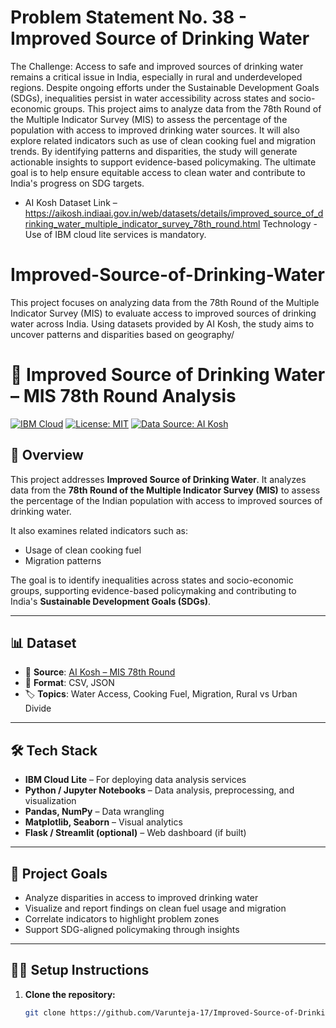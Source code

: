 # Problem Statement No. 38 - Improved Source of Drinking Water
The Challenge: Access to safe and improved sources of drinking water remains a
critical issue in India, especially in rural and underdeveloped regions. Despite ongoing
efforts under the Sustainable Development Goals (SDGs), inequalities persist in water
accessibility across states and socio-economic groups. This project aims to analyze
data from the 78th Round of the Multiple Indicator Survey (MIS) to assess the
percentage of the population with access to improved drinking water sources. It will also
explore related indicators such as use of clean cooking fuel and migration trends. By
identifying patterns and disparities, the study will generate actionable insights to support
evidence-based policymaking. The ultimate goal is to help ensure equitable access to
clean water and contribute to India's progress on SDG targets.
- AI Kosh Dataset Link – https://aikosh.indiaai.gov.in/web/datasets/details/improved_source_of_drinking_water_multiple_indicator_survey_78th_round.html
Technology - Use of IBM cloud lite services is mandatory.

# Improved-Source-of-Drinking-Water
This project focuses on analyzing data from the 78th Round of the Multiple Indicator Survey (MIS) to evaluate access to improved sources of drinking water across India. Using datasets provided by AI Kosh, the study aims to uncover patterns and disparities based on geography/

# 🚰 Improved Source of Drinking Water – MIS 78th Round Analysis

[![IBM Cloud](https://img.shields.io/badge/IBM%20Cloud-Lite-blue)](https://cloud.ibm.com/)
[![License: MIT](https://img.shields.io/badge/License-MIT-yellow.svg)](https://opensource.org/licenses/MIT)
[![Data Source: AI Kosh](https://img.shields.io/badge/Data-AI%20Kosh-green)](https://aikosh.indiaai.gov.in/)

## 📌 Overview

This project addresses **Improved Source of Drinking Water**. It analyzes data from the **78th Round of the Multiple Indicator Survey (MIS)** to assess the percentage of the Indian population with access to improved sources of drinking water.

It also examines related indicators such as:
- Usage of clean cooking fuel
- Migration patterns

The goal is to identify inequalities across states and socio-economic groups, supporting evidence-based policymaking and contributing to India's **Sustainable Development Goals (SDGs)**.

---

## 📊 Dataset

- 📂 **Source**: [AI Kosh – MIS 78th Round](https://aikosh.indiaai.gov.in/web/datasets/details/improved_source_of_drinking_water_multiple_indicator_survey_78th_round.html)
- 📁 **Format**: CSV, JSON
- 🏷️ **Topics**: Water Access, Cooking Fuel, Migration, Rural vs Urban Divide

---

## 🛠️ Tech Stack

- **IBM Cloud Lite** – For deploying data analysis services
- **Python / Jupyter Notebooks** – Data analysis, preprocessing, and visualization
- **Pandas, NumPy** – Data wrangling
- **Matplotlib, Seaborn** – Visual analytics
- **Flask / Streamlit (optional)** – Web dashboard (if built)

---

## 🚀 Project Goals

- Analyze disparities in access to improved drinking water
- Visualize and report findings on clean fuel usage and migration
- Correlate indicators to highlight problem zones
- Support SDG-aligned policymaking through insights

---

## 🧑‍💻 Setup Instructions

1. **Clone the repository:**
   ```bash
   git clone https://github.com/Varunteja-17/Improved-Source-of-Drinking-Water.git
